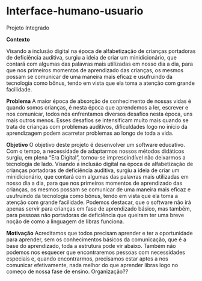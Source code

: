 # Interface-humano-usuario
Projeto Integrado

**Contexto**

Visando a inclusão digital na época de alfabetização de crianças portadoras de deficiência auditiva, surgiu a ideia de criar um minidicionário, que contará com algumas das palavras mais utilizadas em nosso dia a dia, para que nos primeiros momentos de aprendizado das crianças, os mesmos possam se comunicar de uma maneira mais eficaz e usufruindo da tecnologia como bônus, tendo em vista que ela toma a atenção com grande facilidade.

**Problema**
A maior época de absorção de conhecimento de nossas vidas é quando somos crianças, é nesta época que aprendemos a ler, escrever e nos comunicar, todos nós enfrentamos diversos desafios nesta época, uns mais outros menos. Esses desafios se intensificam muito mais quando se trata de crianças com problemas auditivos, dificuldades logo no início da aprendizagem podem acarretar problemas ao longo de toda a vida.

**Objetivo**
O objetivo deste projeto é desenvolver um software educativo. Com o tempo, a necessidade de adaptarmos nossos métodos didáticos surgiu, em plena “Era Digital”, tornou-se imprescindível não deixarmos a tecnologia de lado.
Visando a inclusão digital na época de alfabetização de crianças portadoras de deficiência auditiva, surgiu a ideia de criar um minidicionário, que contará com algumas das palavras mais utilizadas em nosso dia a dia, para que nos primeiros momentos de aprendizado das crianças, os mesmos possam se comunicar de uma maneira mais eficaz e usufruindo da tecnologia como bônus, tendo em vista que ela toma a atenção com grande facilidade.
Podemos destacar, que o software não irá apenas servir para crianças em fase de aprendizado básico, mas também, para pessoas não portadoras de deficiência que queiram ter uma breve noção de como a linguagem de libras funciona.

**Motivação**
Acreditamos que todos precisam aprender e ter a oportunidade para aprender, sem os conhecimentos básicos da comunicação, que é a base do aprendizado, toda a estrutura pode vir abaixo. Também não podemos nos esquecer que encontraremos pessoas com necessidades especiais e, quando encontrarmos, precisamos estar aptos a nos comunicar efetivamente, nada melhor do que aprender libras logo no começo de nossa fase de ensino.
Organização??
